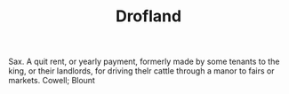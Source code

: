 ---
title: Drofland
letter: D
permalink: "/definitions/bld-drofland.html"
body: Sax. A quit rent, or yearly payment, formerly made by some tenants to the king,
  or their landlords, for driving thelr cattle through a manor to fairs or markets.
  Cowell; Blount
published_at: '2018-07-07'
source: Black's Law Dictionary 2nd Ed (1910)
layout: post
---